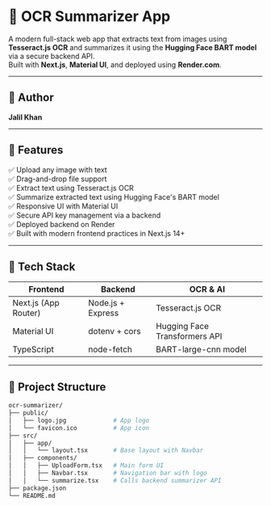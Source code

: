# 🧠 OCR Summarizer App

A modern full-stack web app that extracts text from images using **Tesseract.js OCR** and summarizes it using the **Hugging Face BART model** via a secure backend API.  
Built with **Next.js**, **Material UI**, and deployed using **Render.com**.

---

## 👤 Author

**Jalil Khan**

---

## 📸 Features

✅ Upload any image with text  
✅ Drag-and-drop file support  
✅ Extract text using Tesseract.js OCR  
✅ Summarize extracted text using Hugging Face's BART model  
✅ Responsive UI with Material UI  
✅ Secure API key management via a backend  
✅ Deployed backend on Render  
✅ Built with modern frontend practices in Next.js 14+

---

## 🧠 Tech Stack

| Frontend        | Backend         | OCR & AI              |
|----------------|-----------------|------------------------|
| Next.js (App Router) | Node.js + Express | Tesseract.js OCR        |
| Material UI     | dotenv + cors   | Hugging Face Transformers API |
| TypeScript      | node-fetch      | BART-large-cnn model   |

---

## 📁 Project Structure

```bash
ocr-summarizer/
├── public/
│   ├── logo.jpg             # App logo
│   └── favicon.ico          # App icon
├── src/
│   ├── app/
│   │   └── layout.tsx       # Base layout with Navbar
│   ├── components/
│   │   ├── UploadForm.tsx   # Main form UI
│   │   ├── Navbar.tsx       # Navigation bar with logo
│   │   └── summarize.tsx    # Calls backend summarizer API
├── package.json
└── README.md
